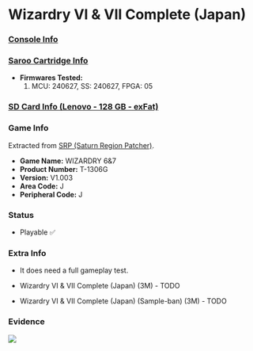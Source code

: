 # Wizardry VI & VII Complete (Japan)

### [Console Info](../../../../Info/Consoles/VA13/README.md)

### [Saroo Cartridge Info](../../../../Info/Cartridges/RetroGameParadiseStore/1.32F/README.md)

- <b>Firmwares Tested:</b>
  1. MCU: 240627, SS: 240627, FPGA: 05

### [SD Card Info (Lenovo - 128 GB - exFat)](../../../../Info/SdCards/Lenovo/128GB/exfat/README.md)

### Game Info

Extracted from [SRP (Saturn Region Patcher)](https://segaxtreme.net/resources/saturn-region-patcher.81/download).

- <b>Game Name:</b> WIZARDRY 6&7
- <b>Product Number:</b> T-1306G
- <b>Version:</b> V1.003
- <b>Area Code:</b> J
- <b>Peripheral Code:</b> J

### Status

- Playable :white_check_mark:

### Extra Info

- It does need a full gameplay test.

- Wizardry VI & VII Complete (Japan) (3M) - TODO
- Wizardry VI & VII Complete (Japan) (Sample-ban) (3M) - TODO

### Evidence

[![](https://img.youtube.com/vi/APOt5OWN0vs/0.jpg)](https://www.youtube.com/watch?v=APOt5OWN0vs)
